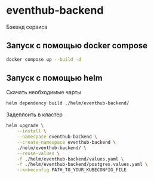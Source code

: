 # eventhub-backend
Бэкенд сервиса 

## Запуск с помощью docker compose

```sh
docker compose up --build -d
```

## Запуск с помощью helm

Скачать необходимые чарты

```sh
helm dependency build ./helm/eventhub-backend/
```

Задеплоить в кластер

```sh
helm upgrade \
    --install \
    --namespace eventhub-backend \
    --create-namespace eventhub-backend \
    ./helm/eventhub-backend/ \
    --reuse-values \
    -f ./helm/eventhub-backend/values.yaml \
    -f ./helm/eventhub-backend/postgres.values.yaml \
    --kubeconfig PATH_TO_YOUR_KUBECONFIG_FILE
```